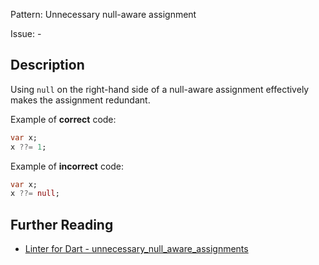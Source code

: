 Pattern: Unnecessary null-aware assignment

Issue: -

## Description

Using `null` on the right-hand side of a null-aware assignment effectively makes the assignment redundant.

Example of **correct** code:
```dart
var x;
x ??= 1;
```

Example of **incorrect** code:
```dart
var x;
x ??= null;
```

## Further Reading

* [Linter for Dart - unnecessary_null_aware_assignments](https://dart-lang.github.io/linter/lints/unnecessary_null_aware_assignments.html)
